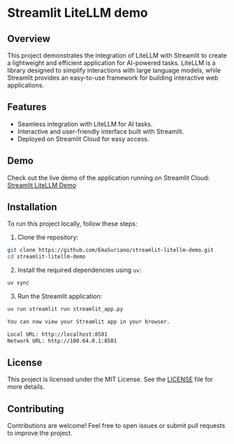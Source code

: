 # Streamlit LiteLLM demo

## Overview

This project demonstrates the integration of LiteLLM with Streamlit to create a lightweight and efficient application for AI-powered tasks. LiteLLM is a library designed to simplify interactions with large language models, while Streamlit provides an easy-to-use framework for building interactive web applications.

## Features

- Seamless integration with LiteLLM for AI tasks.
- Interactive and user-friendly interface built with Streamlit.
- Deployed on Streamlit Cloud for easy access.

## Demo

Check out the live demo of the application running on Streamlit Cloud: [Streamlit LiteLLM Demo](https://emasuriano-litellm-demo.streamlit.app/)

## Installation

To run this project locally, follow these steps:

1. Clone the repository:

```bash
git clone https://github.com/EmaSuriano/streamlit-litellm-demo.git
cd streamlit-litellm-demo
```

2. Install the required dependencies using `uv`:

```bash
uv sync
```

3. Run the Streamlit application:

```bash
uv run streamlit run streamlit_app.py

You can now view your Streamlit app in your browser.

Local URL: http://localhost:8501
Network URL: http://100.64.0.1:8501
```

## License

This project is licensed under the MIT License. See the [LICENSE](LICENSE) file for more details.

## Contributing

Contributions are welcome! Feel free to open issues or submit pull requests to improve the project.
